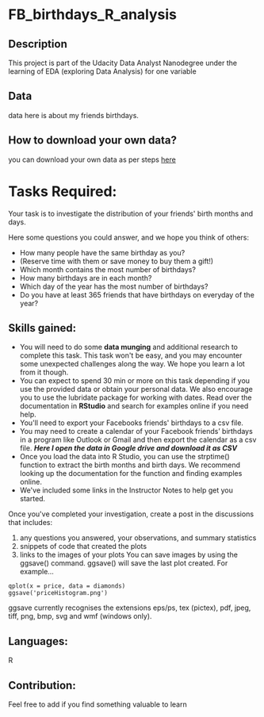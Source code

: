 # FB_birthdays_R_analysis
## Description

This project is part of the Udacity Data Analyst Nanodegree under the learning
of EDA (exploring Data Analysis) for one variable

##  Data 
data here is about my friends birthdays.

## How to download your own data?
you can download your own data as per steps [here]('https://www.facebook.com/help/152652248136178?helpref=uf_permalink')

# Tasks Required:
Your task is to investigate the distribution of your friends'
birth months and days.


 Here some questions you could answer, and we hope you think of others:
 
* How many people have the same birthday as you?
* (Reserve time with them or save money to buy them a gift!)
* Which month contains the most number of birthdays?
* How many birthdays are in each month?
* Which day of the year has the most number of birthdays?
* Do you have at least 365 friends that have birthdays on everyday of the year?

## Skills gained:
* You will need to do some **data munging** and additional research to
 complete this task. This task won't be easy, and you may encounter some
 unexpected challenges along the way. We hope you learn a lot from it though.
* You can expect to spend 30 min or more on this task depending if you
  use the provided data or obtain your personal data. We also encourage you
 to use the lubridate package for working with dates. Read over the documentation
 in **RStudio** and search for examples online if you need help.
* You'll need to export your Facebooks friends' birthdays to a csv file.
* You may need to create a calendar of your Facebook friends’ birthdays
  in a program like Outlook or Gmail and then export the calendar as a csv file.
**_Here I open the data in Google drive and download it as CSV_**
* Once you load the data into R Studio, you can use the strptime() function
  to extract the birth months and birth days. We recommend looking up the
  documentation for the function and finding examples online.
* We've included some links in the Instructor Notes to help get you started.


Once you've completed your investigation, create a post in the discussions
 that includes:
   1. any questions you answered, your observations, and summary statistics
   2. snippets of code that created the plots
   3. links to the images of your plots
You can save images by using the ggsave() command. ggsave() will save the last plot created.
For example...
```
qplot(x = price, data = diamonds)
ggsave('priceHistogram.png')
```
ggsave currently recognises the extensions eps/ps, tex (pictex),
pdf, jpeg, tiff, png, bmp, svg and wmf (windows only).

## Languages:
R
## Contribution:
Feel free to add if you find something valuable to learn 
